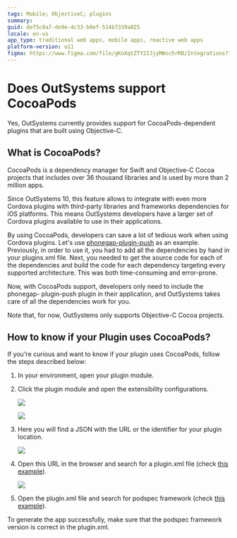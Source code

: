 ```yaml
---
tags: Mobile; ObjectiveC; plugins
summary: 
guid: def5c0a7-de9e-4c33-b0ef-514b7339a025
locale: en-us
app_type: traditional web apps, mobile apps, reactive web apps
platform-version: o11
figma: https://www.figma.com/file/gKoXqtZTY2IJjyMWschrRB/Integrations?type=design&node-id=1242%3A283&mode=design&t=KeqXSCveJy9c8SEG-1
---
```


# Does OutSystems support CocoaPods

Yes, OutSystems currently provides support for CocoaPods-dependent plugins that are built using Objective-C.

## What is CocoaPods?

CocoaPods is a dependency manager for Swift and Objective-C Cocoa projects that includes over 36 thousand libraries and is used by more than 2 million apps.

Since OutSystems 10, this feature allows to integrate with even more Cordova plugins with third-party libraries and frameworks dependencies for iOS platforms. This means OutSystems developers have a larger set of Cordova plugins available to use in their applications.

By using CocoaPods, developers can save a lot of tedious work when using Cordova plugins. Let's use [phonegap-plugin-push](https://github.com/phonegap/phonegap-plugin-push "https://github.com/phonegap/phonegap-plugin-push") as an example. Previously, in order to use it, you had to add all the dependencies by hand in your plugins.xml file. Next, you needed to get the source code for each of the dependencies and build the code for each dependency targeting every supported architecture. This was both time-consuming and error-prone.

Now, with CocoaPods support, developers only need to include the phonegap- plugin-push plugin in their application, and OutSystems takes care of all the dependencies work for you.

Note that, for now, OutSystems only supports Objective-C Cocoa projects.

## How to know if your Plugin uses CocoaPods?

If you're curious and want to know if your plugin uses CocoaPods, follow the steps described below:

1. In your environment, open your plugin module.

1. Click the plugin module and open the extensibility configurations.

    ![](images/cocoa_1.png)

    ![](images/cocoa_2.png)

1. Here you will find a JSON with the URL or the identifier for your plugin location.

    ![](images/plugin-extensibility-configurations-popup.png)

1. Open this URL in the browser and search for a plugin.xml file (check [this example](https://github.com/phonegap/phonegap-plugin-push/blob/master/plugin.xml "https://github.com/phonegap/phonegap-plugin-push/blob/master/plugin.xml")).

    ![](images/github-plugin-xml-file.png)

1. Open the plugin.xml file and search for podspec framework (check [this example](https://github.com/phonegap/phonegap-plugin-push/blob/v2.0.0/plugin.xml#L87 "https://github.com/phonegap/phonegap-plugin-push/blob/v2.0.0/plugin.xml#L87")).

<div class="info" markdown="1">
    
To generate the app successfully, make sure that the podspec framework version is correct in the plugin.xml.
</div>
